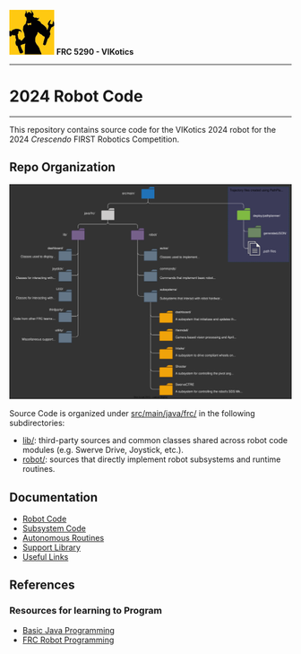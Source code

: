 ![FRC 5290 - VIKotics](./doc/graphics/5920-vikotics-logo_80x80.png "FRC 5290 - VIKotics")
**FRC 5290 - VIKotics**

---

# 2024 Robot Code


---

This repository contains source code for the VIKotics 2024 robot for the 2024
*Crescendo* FIRST Robotics Competition.

## Repo Organization

![Repo File Tree](./doc/graphics/repo-file-tree.svg "Repository file tree")

Source Code is organized under [src/main/java/frc/](./src/main/java/frc) in the following subdirectories:

- [lib/](./src/main/java/frc/lib): third-party sources and common classes shared across robot
code modules (e.g. Swerve Drive, Joystick, etc.).
- [robot/](./src/main/java/frc/robot): sources that directly implement robot subsystems and runtime routines.

## Documentation
* [Robot Code](./src/main/java/frc/robot/robot-code.md)
* [Subsystem Code](./src/main/java/frc/robot/subsystems/subsystems.md)
* [Autonomous Routines](./src/main/java/frc/robot/autos/doc/auto-routines.md)
* [Support Library](./src/main/java/frc/lib/support-library.md)
* [Useful Links](./doc/useful-links.md)

## References

### Resources for learning to Program

- [Basic Java Programming](./doc/learn-programming/basic-java-programming.md)
- [FRC Robot Programming](./doc/learn-programming/frc-java-programming.md)
